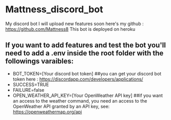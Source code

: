 # Mattness_discord_bot
My discord bot
I will upload new features soon
here's my github : https://github.com/Mattness8
This bot is deployed on heroku

## If you want to add features and test the bot you'll need to add a .env inside the root folder with the followings varaibles:
* BOT_TOKEN=[Your discord bot token] ##you can get your discord bot token here : https://discordapp.com/developers/applications/
* SUCCESS=TRUE
* FAILURE=false
* OPEN_WEATHER_API_KEY=[Your OpenWeather API key] ##if you want an access to the weather command, you need an access to the OpenWeather API granted by an API key, see: https://openweathermap.org/api

